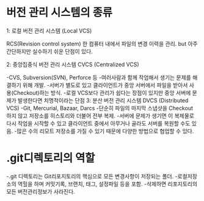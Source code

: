 # 버전 관리 시스템의 종류

1: 로컬 버전 관리 시스템 (Local VCS)

RCS(Revision control system)
한 컴퓨터 내에서 파일의 변경 이력을 관리.
but 아주 간단하지만 실수하기 쉬운 단점이 있다.

2: 중앙집중식 버전 관리 시스템 CVCS (Centralized VCS)

-CVS, Subversion(SVN), Perforce 등
-여러사람과 함께 작업해서 생기는 문제를 해결하기 위해 개발.
-서버가 별도로 있고 클라이언트가 중앙 서버에서 파일을 받아서 사용(Checkout)하는 방식.
-로컬 VCS보다 관리가 쉽다는 장점이 있지만 중앙 서버에 문제가 발생한다면 치명적이라는 단점
3: 분산 버전 관리 시스템 DVCS (Distributed VCS)
-Git, Mercurial, Bazaar, Darcs
-단순히 파일의 마지막 스냅샷을 Checkout 하지 않고 저장소를 히스토리와 더불어 전부 복제.
-서버에 문제가 생기면 이 복제물로 다시 작업을 시작할 수 있고 클라이언트 중에서 아무거나 골라도 서버를 복원할 수도 있음.
-많은 수의 리모트 저장소를 가질 수 있기 때문에 다양한 방법으로 협업할 수 있다.

# .git디렉토리의 역할

-.git 디렉토리는 Git리포지토리의 핵심으로 모든 변경사항이 저장되는 폴더.
-로컬저장소의 역헐을 하며 커밋기록, 브랜치, 태그, 설정파일 등을 포함. 
-삭제하면 리포지토리의 모든 버전관리정보가 사라진다.

